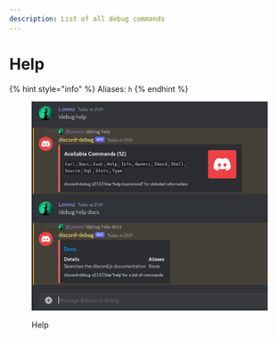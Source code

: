 ```yaml
---
description: List of all debug commands
---
```


# Help

{% hint style="info" %}
Aliases: `h`
{% endhint %}

<figure><img src="../.gitbook/assets/help (1).png" alt=""><figcaption><p>Help</p></figcaption></figure>

